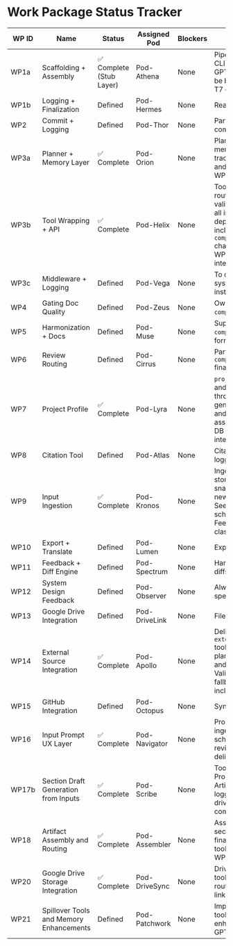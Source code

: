 # Work Package Status Tracker

| WP ID | Name | Status | Assigned Pod | Blockers | Notes | Phase |
|-------|------|--------|--------------|----------|-------|--------|
| WP1a | Scaffolding + Assembly | ✅ Complete (Stub Layer) | Pod-Athena | None | Pipeline implemented. CLI flow validated. GPT + memory logic to be built in WP2/WP3. T7 deferred. | Phase 1 |
| WP1b | Logging + Finalization | Defined | Pod-Hermes | None | Ready for Phase 2 | Phase 2 |
| WP2 | Commit + Logging | Defined | Pod-Thor | None | Part of workflow completion | Phase 3 |
| WP3a | Planner + Memory Layer | ✅ Complete | Pod-Orion | None | Planner engine, memory sync, session trace all implemented and tested. Handoff to WP3b and WP4. | Phase 1 |
| WP3b | Tool Wrapping + API | ✅ Complete | Pod-Helix | None | Tool registry, API router, schema validation and manifest all implemented and deployed. Git loader included. `compose_and_cite` chain routed to WP4/5/6. Manifest integration to WP16. | Phase 1 |
| WP3c | Middleware + Logging | Defined | Pod-Vega | None | To deploy Git loader + system instrumentation | Phase 2 |
| WP4 | Gating Doc Quality | Defined | Pod-Zeus | None | Owns `compose_and_cite`. | Phase 2 |
| WP5 | Harmonization + Docs | Defined | Pod-Muse | None | Supports `compose_and_cite` and formatting. | Always Active |
| WP6 | Review Routing | Defined | Pod-Cirrus | None | Participates in `compose_and_cite` finalization. | Phase 3 |
| WP7 | Project Profile | ✅ Complete | Pod-Lyra | None | `project_profile` built and propagated through Planner, generateSectionChain, and assembleArtifactChain. DB + toolchains integrated. | Phase 2 |
| WP8 | Citation Tool | Defined | Pod-Atlas | None | Citation and evidence logging | Phase 2 |
| WP9 | Input Ingestion | ✅ Complete | Pod-Kronos | None | Ingests text, file, URL; stores inputs + snapshots. Created new tools + schemas. See WP9 guide + schema. Spillover: Feedback classification deferred. | Phase 1 |
| WP10 | Export + Translate | Defined | Pod-Lumen | None | Export gate packages | Phase 3 |
| WP11 | Feedback + Diff Engine | Defined | Pod-Spectrum | None | Handle feedback and diffs | Phase 2 |
| WP12 | System Design Feedback | Defined | Pod-Observer | None | Always monitors for spec drift | Always Active |
| WP13 | Google Drive Integration | Defined | Pod-DriveLink | None | File storage + fetch | Phase 2 |
| WP14 | External Source Integration | ✅ Complete | Pod-Apollo | None | Delivered `externalWebSearch` tool. Integrated with planner, GPT manifest, and OpenAPI. Validation hooks and fallback behavior included. | Phase 3 |
| WP15 | GitHub Integration | Defined | Pod-Octopus | None | Sync to/from GitHub | Phase 3 |
| WP16 | Input Prompt UX Layer | ✅ Complete | Pod-Navigator | None | Prompt tools, ingestion, vector DB, schema docs and review interface delivered. GPT-ready. | Phase 1 |
| WP17b | Section Draft Generation from Inputs | ✅ Complete | Pod-Scribe | None | Toolchain from PromptLog to ArtifactSection with logging and GPT-driven refinement complete. | Phase 2 |
| WP18 | Artifact Assembly and Routing | ✅ Complete | Pod-Assembler | None | Assembles drafted sections and routes final artifacts using toolchain. Ready for WP20 handoff. | Phase 2 |
| WP20 | Google Drive Storage Integration | ✅ Complete | Pod-DriveSync | None | Drive upload and fetch tools, UX flows, folder routing, and output links implemented | Phase 2 |
| WP21 | Spillover Tools and Memory Enhancements | Defined | Pod-Patchwork | None | Implements spillover tools, metadata enhancements, and GPT manifest wiring | Phase 2 |